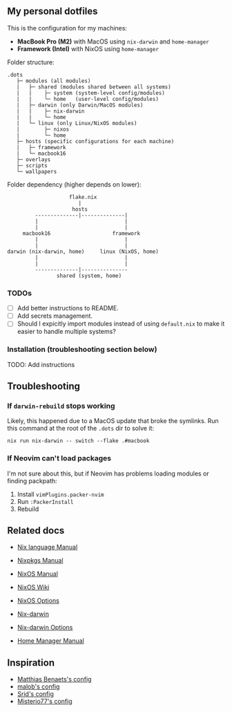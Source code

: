 ## My personal dotfiles

This is the configuration for my machines:
- **MacBook Pro (M2)** with MacOS using `nix-darwin` and `home-manager`
- **Framework (Intel)** with NixOS using `home-manager`

Folder structure:
```
.dots
   ├─ modules (all modules)
   |   ├─ shared (modules shared between all systems)
   |   |    ├─ system (system-level config/modules)
   |   |    └─ home   (user-level config/modules)
   |   ├─ darwin (only Darwin/MacOS modules)
   |   |    ├─ nix-darwin
   |   |    └─ home
   |   └─ linux (only Linux/NixOS modules)
   |        ├─ nixos
   |        └─ home
   ├─ hosts (specific configurations for each machine)
   |   ├─ framework
   |   └─ macbook16
   ├─ overlays
   ├─ scripts
   └─ wallpapers
```

Folder dependency (higher depends on lower):
```
                    flake.nix
                       |
                     hosts
         --------------|--------------|
         |                            |
         |                            |
     macbook16                    framework
         |                            |
         |                            |
darwin (nix-darwin, home)     linux (NixOS, home)
         |                            |
         |                            |
         --------------|---------------
                shared (system, home)
```

### TODOs

- [ ] Add better instructions to README.
- [ ] Add secrets management.
- [ ] Should I expicitly import modules instead of using `default.nix` to make it easier to handle multiple systems?

### Installation (troubleshooting section below)

TODO: Add instructions

## Troubleshooting

### If `darwin-rebuild` stops working

Likely, this happened due to a MacOS update that broke the symlinks. Run this command at the root of the `.dots` dir to solve it:

`nix run nix-darwin -- switch --flake .#macbook`

### If Neovim can't load packages

I'm not sure about this, but if Neovim has problems loading modules or finding packpath:
1. Install `vimPlugins.packer-nvim`
2. Run `:PackerInstall`
3. Rebuild

## Related docs
- [Nix language Manual](https://nixos.org/manual/nix/stable/)

- [Nixpkgs Manual](https://nixos.org/manual/nixpkgs/stable/)

- [NixOS Manual](https://nixos.org/manual/nixos/stable/)
- [NixOS Wiki](https://nixos.wiki/wiki/Main_Page)
- [NixOS Options](https://nixos.org/manual/nixos/stable/options.html)

- [Nix-darwin](https://github.com/LnL7/nix-darwin)
- [Nix-darwin Options](https://daiderd.com/nix-darwin/manual/index.html)

- [Home Manager Manual](https://nix-community.github.io/home-manager)

## Inspiration

- [Matthias Benaets's config](https://github.com/MatthiasBenaets/nixos-config)
- [malob's config](https://github.com/malob/nixpkgs)
- [Srid's config](https://github.com/srid/nixos-config)
- [Misterio77's config](https://github.com/Misterio77/nix-config)
